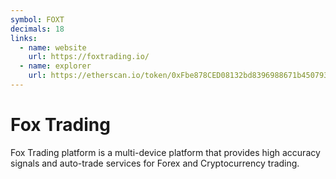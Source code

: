 ```yaml
---
symbol: FOXT
decimals: 18
links:
  - name: website
    url: https://foxtrading.io/
  - name: explorer
    url: https://etherscan.io/token/0xFbe878CED08132bd8396988671b450793C44bC12
---
```


# Fox Trading

Fox Trading platform is a multi-device platform that provides high accuracy signals and auto-trade services for Forex and Cryptocurrency trading.
